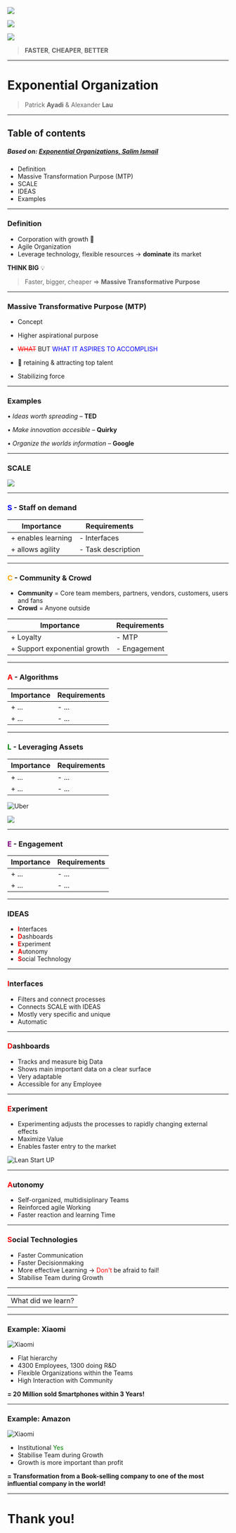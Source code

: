 ![](AirBnb.png)       

![](Uber.png) 

![](Netflix.png) 

 >**FASTER**, **CHEAPER**,  **BETTER**
 


---

# Exponential Organization
>Patrick **Ayadi** & Alexander **Lau**
---
## Table of contents
##### Based on: [Exponential Organizations, Salim Ismail](https://www.amazon.de/Exponential-Organizations-Author-published-October/dp/B00Y4QA03S/ref=sr_1_4?crid=2US038FVFL645&dchild=1&keywords=exponential+organizations&qid=1634559116&sr=8-4)
* Definition
* Massive Transformation Purpose (MTP)
* SCALE
* IDEAS
* Examples

---
### Definition

* Corporation with growth :rocket: 
* Agile Organization
* Leverage technology, flexible resources -> **dominate** its market

 **THINK BIG** :bulb: 

 >Faster, bigger, cheaper => **Massive Transformative Purpose**



---
### Massive Transformative Purpose (MTP)
* Concept
* Higher aspirational purpose 
* <span style="color:red">~~WHAT~~</span> BUT <span style="color:blue"> WHAT IT ASPIRES TO ACCOMPLISH</span>

* :magnet: retaining & attracting top talent 

* Stabilizing force

---
### Examples 
•	*Ideas worth spreading* – **TED**

•	*Make innovation accesible* – **Quirky**

•	*Organize the worlds information* – **Google**




---
### SCALE
![](SCALE.png) 




---
###  <span style="color:blue">S</span> - Staff on demand
| Importance | Requirements |
| ----------- | ----------- |
| + enables learning   | - Interfaces 
| + allows agility     | - Task description 


---
### <span style="color:orange">C</span> - Community & Crowd
* **Community** = Core team members, partners, vendors, customers, users and fans 
* **Crowd** = Anyone outside 

| Importance | Requirements |
| ----------- | ----------- |
| + Loyalty  | - MTP  |
| + Support exponential growth   | - Engagement  |

---
### <span style="color:red">A</span> - Algorithms
| Importance | Requirements |
| ----------- | ----------- |
| + ...  | - ...  |
| + ...  | - ...  |

---
### <span style="color:green">L</span> - Leveraging Assets
| Importance | Requirements |
| ----------- | ----------- |
| + ...  | - ...  |
| + ...  | - ...  |





![Uber](Uber.png) 

![](Google.png) 

---
### <span style="color:purple">E</span> - Engagement 
| Importance | Requirements |
| ----------- | ----------- |
| + ...  | - ...  |
| + ...  | - ...  |


---
### IDEAS
* <span style="color:red">**I**</span>nterfaces
* <span style="color:red">**D**</span>ashboards
* <span style="color:red">**E**</span>xperiment
* <span style="color:red">**A**</span>utonomy
* <span style="color:red">**S**</span>ocial Technology

---
### <span style="color:red">**I**</span>nterfaces
* Filters and connect processes
* Connects SCALE with IDEAS
* Mostly very specific and unique
* Automatic

---

### <span style="color:red">**D**</span>ashboards
* Tracks and measure big Data
* Shows main important data on a clear surface
* Very adaptable
* Accessible for any Employee

---
### <span style="color:red">**E**</span>xperiment
* Experimenting adjusts the processes to rapidly changing external effects
* Maximize Value
* Enables faster entry to the market

![Lean Start UP](Startup.png) 

---

### <span style="color:red">**A**</span>utonomy
* Self-organized, multidisiplinary Teams
* Reinforced agile Working
* Faster reaction and learning Time

---

### <span style="color:red">**S**</span>ocial Technologies
* Faster Communication
* Faster Decisionmaking
* More effective Learning -> <span style="color:red">Don't</span>  be afraid to fail!
* Stabilise Team during Growth

---

<table><tr><td>What did we learn?</td></tr></table>

---
### Example: Xiaomi

![Xiaomi](Xiaomi_logo_(2021-).svg.png) 
* Flat hierarchy
* 4300 Employees, 1300 doing R&D
* Flexible Organizations within the Teams
* High Interaction with Community 

**= 20 Million sold Smartphones within 3 Years!** 

---
### Example: Amazon
![Xiaomi](Amazonlogo.PNG) 

* Institutional <span style="color:green">Yes</span>  
* Stabilise Team during Growth
* Growth is more important than profit

**= Transformation from a Book-selling company to one of the most influential company in the world!** 

---
# Thank you!

